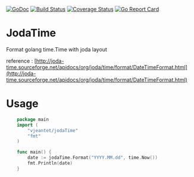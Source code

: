 [![GoDoc](https://godoc.org/github.com/vjeantet/jodaTime?status.svg)](https://godoc.org/github.com/vjeantet/jodaTime)
[![Build Status](https://travis-ci.org/vjeantet/jodaTime.svg)](https://travis-ci.org/vjeantet/jodaTime)
[![Coverage Status](https://coveralls.io/repos/vjeantet/jodaTime/badge.png?branch=master)](https://coveralls.io/r/vjeantet/jodaTime?branch=master)
[![Go Report Card](http://goreportcard.com/badge/vjeantet/jodaTime)](http:/goreportcard.com/report/vjeantet/jodaTime)

# JodaTime
Format golang time.Time with joda layout

reference : [http://joda-time.sourceforge.net/apidocs/org/joda/time/format/DateTimeFormat.html](http://joda-time.sourceforge.net/apidocs/org/joda/time/format/DateTimeFormat.html)

# Usage
```go
	package main
	import (
		"vjeantet/jodaTime"
		"fmt"
	)

	func main() {
		date := jodaTime.Format("YYYY.MM.dd", time.Now())
		fmt.Println(date)
	}
```